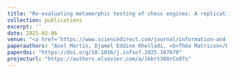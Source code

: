 ```yaml
---
title: "Re-evaluating metamorphic testing of chess engines: A replication study"
collection: publications
excerpt: ''
date: 2025-02-06
venue: "<a href='https://www.sciencedirect.com/journal/information-and-software-technology'>IST</a>"
paperauthors: "Axel Martin, Djamel Eddine Khelladi, <b>Théo Matricon</b>, Mathieu Acher"
paperdoi: "https://doi.org/10.1016/j.infsof.2025.107679"
projecturl: "https://authors.elsevier.com/a/1kbrt3O8rCo97x"
---
```

